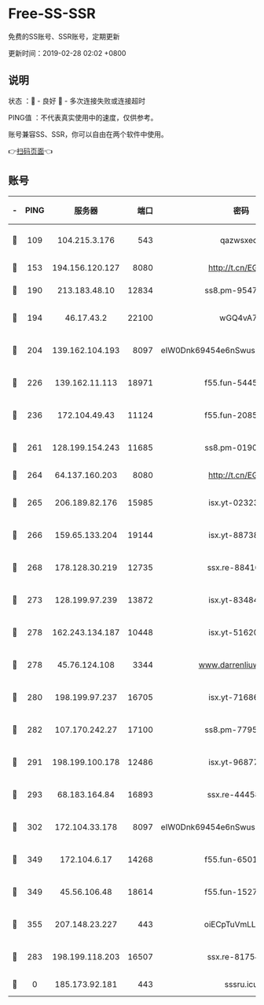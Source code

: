 # Free-SS-SSR

免费的SS账号、SSR账号，定期更新

更新时间：2019-02-28 02:02 +0800

## 说明

状态     ：🙂 - 良好 🙁 - 多次连接失败或连接超时

PING值   ：不代表真实使用中的速度，仅供参考。

账号兼容SS、SSR，你可以自由在两个软件中使用。

👉[扫码页面](https://liesauer.github.io/free-ss-ssr.github.io/)👈

## 账号

|-|PING|服务器|端口|密码|加密方式|区域|
|:----:|:----:|:-----:|-----:|:----:|:----:|:----:|
|🙂|109|104.215.3.176|543|qazwsxedc|aes-256-gcm|JP|
|🙂|153|194.156.120.127|8080|http://t.cn/EGJIyrl|rc4-md5|RU|
|🙂|190|213.183.48.10|12834|ss8.pm-95470705|rc4-md5|RU|
|🙂|194|46.17.43.2|22100|wGQ4vA7D|aes-256-gcm|RU|
|🙂|204|139.162.104.193|8097|eIW0Dnk69454e6nSwuspv9DmS201tQ0D|aes-256-cfb|JP|
|🙂|226|139.162.11.113|18971|f55.fun-54452704|aes-256-cfb|SG|
|🙂|236|172.104.49.43|11124|f55.fun-20858205|aes-256-cfb|SG|
|🙂|261|128.199.154.243|11685|ss8.pm-01906462|aes-256-cfb|SG|
|🙂|264|64.137.160.203|8080|http://t.cn/EGJIyrl|rc4-md5|CA|
|🙂|265|206.189.82.176|15985|isx.yt-02323158|aes-256-cfb|SG|
|🙂|266|159.65.133.204|19144|isx.yt-88738711|aes-256-cfb|SG|
|🙂|268|178.128.30.219|12735|ssx.re-88416834|aes-256-cfb|SG|
|🙂|273|128.199.97.239|13872|isx.yt-83484213|aes-256-cfb|SG|
|🙂|278|162.243.134.187|10448|isx.yt-51620618|aes-256-cfb|US|
|🙂|278|45.76.124.108|3344|www.darrenliuwei.com|aes-256-cfb|AU|
|🙂|280|198.199.97.237|16705|isx.yt-71686489|aes-256-cfb|US|
|🙂|282|107.170.242.27|17100|ss8.pm-77954051|aes-256-cfb|US|
|🙂|291|198.199.100.178|12486|isx.yt-96877490|aes-256-cfb|US|
|🙂|293|68.183.164.84|16893|ssx.re-44458033|aes-256-cfb|US|
|🙂|302|172.104.33.178|8097|eIW0Dnk69454e6nSwuspv9DmS201tQ0D|aes-256-cfb|SG|
|🙂|349|172.104.6.17|14268|f55.fun-65015566|aes-256-cfb|US|
|🙂|349|45.56.106.48|18614|f55.fun-15279736|aes-256-cfb|US|
|🙂|355|207.148.23.227|443|oiECpTuVmLLxk4Ts|aes-256-cfb|US|
|🙂|283|198.199.118.203|16507|ssx.re-81754626|aes-256-cfb|US|
|🙁|0|185.173.92.181|443|sssru.icu|rc4-md5|RU|
